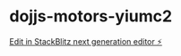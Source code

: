 # dojjs-motors-yiumc2

[Edit in StackBlitz next generation editor ⚡️](https://stackblitz.com/~/github.com/LeonDavid-ctrl/dojjs-motors-yiumc2)